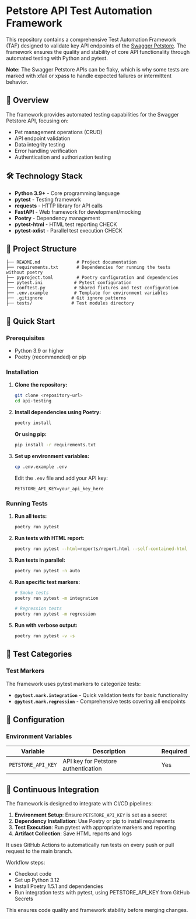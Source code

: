 # Petstore API Test Automation Framework


This repository contains a comprehensive Test Automation Framework (TAF) designed to validate key API endpoints of the [Swagger Petstore](https://petstore.swagger.io/). The framework ensures the quality and stability of core API functionality through automated testing with Python and pytest.

**Note:** The Swagger Petstore APIs can be flaky, which is why some tests are marked with xfail or xpass to handle expected failures or intermittent behavior.

## 🎯 Overview

The framework provides automated testing capabilities for the Swagger Petstore API, focusing on:
- Pet management operations (CRUD)
- API endpoint validation
- Data integrity testing
- Error handling verification
- Authentication and authorization testing


## 🛠️ Technology Stack

- **Python 3.9+** - Core programming language
- **pytest** - Testing framework
- **requests** - HTTP library for API calls
- **FastAPI** - Web framework for development/mocking
- **Poetry** - Dependency management
- **pytest-html** - HTML test reporting   CHECK
- **pytest-xdist** - Parallel test execution   CHECK

## 📁 Project Structure

```
├── README.md              # Project documentation
├── requirements.txt       # Dependencies for running the tests without poetry
├── pyproject.toml         # Poetry configuration and dependencies
├── pytest.ini            # Pytest configuration
├── conftest.py           # Shared fixtures and test configuration
├── .env.example          # Template for environment variables
├── .gitignore           # Git ignore patterns
├── tests/               # Test modules directory
```

## 🚀 Quick Start

### Prerequisites

- Python 3.9 or higher
- Poetry (recommended) or pip

### Installation

1. **Clone the repository:**
   ```bash
   git clone <repository-url>
   cd api-testing
   ```

2. **Install dependencies using Poetry:**
   ```bash
   poetry install
   ```

   **Or using pip:**
   ```bash
   pip install -r requirements.txt
   ```

3. **Set up environment variables:**
   ```bash
   cp .env.example .env
   ```
   Edit the `.env` file and add your API key:
   ```
   PETSTORE_API_KEY=your_api_key_here
   ```

### Running Tests

1. **Run all tests:**
   ```bash
   poetry run pytest
   ```

2. **Run tests with HTML report:**
   ```bash
   poetry run pytest --html=reports/report.html --self-contained-html
   ```

3. **Run tests in parallel:**
   ```bash
   poetry run pytest -n auto
   ```

4. **Run specific test markers:**
   ```bash
   # Smoke tests
   poetry run pytest -m integration
   
   # Regression tests
   poetry run pytest -m regression
   ```

5. **Run with verbose output:**
   ```bash
   poetry run pytest -v -s
   ```

## 🧪 Test Categories

### Test Markers

The framework uses pytest markers to categorize tests:

- **`@pytest.mark.integration`** - Quick validation tests for basic functionality
- **`@pytest.mark.regression`** - Comprehensive tests covering all endpoints

## 🔧 Configuration

### Environment Variables

| Variable | Description | Required |
|----------|-------------|----------|
| `PETSTORE_API_KEY` | API key for Petstore authentication | Yes |

## 🔄 Continuous Integration

The framework is designed to integrate with CI/CD pipelines:

1. **Environment Setup**: Ensure `PETSTORE_API_KEY` is set as a secret
2. **Dependency Installation**: Use Poetry or pip to install requirements
3. **Test Execution**: Run pytest with appropriate markers and reporting
4. **Artifact Collection**: Save HTML reports and logs

It uses GitHub Actions to automatically run tests on every push or pull request to the main branch.

Workflow steps:
 - Checkout code
 - Set up Python 3.12
 - Install Poetry 1.5.1 and dependencies
 - Run integration tests with pytest, using PETSTORE_API_KEY from GitHub Secrets

This ensures code quality and framework stability before merging changes.
